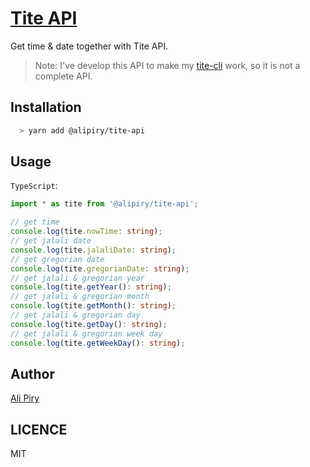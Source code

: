 # [Tite API](https://github.com/alipiry/tite-api)
Get time & date together with Tite API.
> Note: I've develop this API to make my [tite-cli](https://github.com/alipiry/tite-cli) work, so it is not a complete API.

## Installation
```bash
  > yarn add @alipiry/tite-api
```

## Usage
`TypeScript`:
```typescript
import * as tite from '@alipiry/tite-api';

// get time
console.log(tite.nowTime: string);
// get jalali date
console.log(tite.jalaliDate: string);
// get gregorian date
console.log(tite.gregorianDate: string);
// get jalali & gregorian year
console.log(tite.getYear(): string);
// get jalali & gregorian month
console.log(tite.getMonth(): string);
// get jalali & gregorian day
console.log(tite.getDay(): string);
// get jalali & gregorian week day
console.log(tite.getWeekDay(): string);
```

## Author
[Ali Piry](https://github.com/alipiry)

## LICENCE
MIT